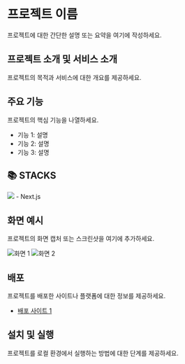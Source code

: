 # 프로젝트 이름

프로젝트에 대한 간단한 설명 또는 요약을 여기에 작성하세요.

## 프로젝트 소개 및 서비스 소개

프로젝트의 목적과 서비스에 대한 개요를 제공하세요.

## 주요 기능

프로젝트의 핵심 기능을 나열하세요.

- 기능 1: 설명
- 기능 2: 설명
- 기능 3: 설명

## 📚 STACKS

<img src="https://img.shields.io/badge/react-61DAFB?style=for-the-badge&logo=react&logoColor=black"> 
- Next.js

## 화면 예시

프로젝트의 화면 캡처 또는 스크린샷을 여기에 추가하세요.

![화면 1](screenshots/screenshot1.png)
![화면 2](screenshots/screenshot2.png)

## 배포

프로젝트를 배포한 사이트나 플랫폼에 대한 정보를 제공하세요.

- [배포 사이트 1](https://example.com)

## 설치 및 실행

프로젝트를 로컬 환경에서 실행하는 방법에 대한 단계를 제공하세요.
